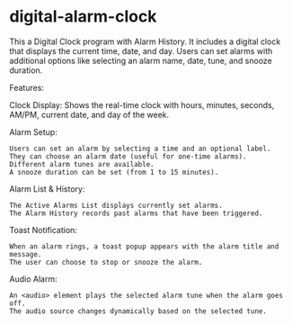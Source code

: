 # digital-alarm-clock
This a Digital Clock program with Alarm History. It includes a digital clock that displays the current time, date, and day. Users can set alarms with additional options like selecting an alarm name, date, tune, and snooze duration.

Features:

Clock Display: 
	Shows the real-time clock with hours, minutes, seconds, AM/PM, current date, and day of the week.

Alarm Setup:

	Users can set an alarm by selecting a time and an optional label.
	They can choose an alarm date (useful for one-time alarms).
	Different alarm tunes are available.
	A snooze duration can be set (from 1 to 15 minutes).

Alarm List & History:
	
	The Active Alarms List displays currently set alarms.
	The Alarm History records past alarms that have been triggered.

Toast Notification:

	When an alarm rings, a toast popup appears with the alarm title and message.
	The user can choose to stop or snooze the alarm.

Audio Alarm:
	
	An <audio> element plays the selected alarm tune when the alarm goes off.
	The audio source changes dynamically based on the selected tune.
